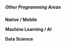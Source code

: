 ##### Other Programming Areas




**Native / Mobile**




**Machine Learning / AI**




**Data Science**   




